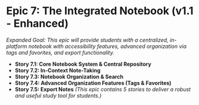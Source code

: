 # Epic 7: The Integrated Notebook (v1.1 - Enhanced)
*Expanded Goal: This epic will provide students with a centralized, in-platform notebook with accessibility features, advanced organization via tags and favorites, and export functionality.*

* **Story 7.1: Core Notebook System & Central Repository**
* **Story 7.2: In-Context Note-Taking**
* **Story 7.3: Notebook Organization & Search**
* **Story 7.4: Advanced Organization Features (Tags & Favorites)**
* **Story 7.5: Export Notes**
*(This epic contains 5 stories to deliver a robust and useful study tool for students.)*
